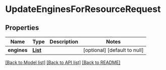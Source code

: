 # UpdateEnginesForResourceRequest
## Properties

Name | Type | Description | Notes
------------ | ------------- | ------------- | -------------
**engines** | [**List**](UUID.md) |  | [optional] [default to null]

[[Back to Model list]](../README.md#documentation-for-models) [[Back to API list]](../README.md#documentation-for-api-endpoints) [[Back to README]](../README.md)

